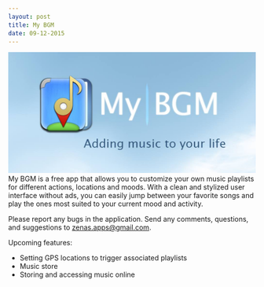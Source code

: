 ```yaml
---
layout: post
title: My BGM
date: 09-12-2015
---
```

<img src="/images/fulls/mybgm-cover.jpg" class="fit image"> My BGM is a free app that allows you to customize your own music playlists for different actions, locations and moods. With a clean and stylized user interface without ads, you can easily jump between your favorite songs and play the ones most suited to your current mood and activity.

Please report any bugs in the application. Send any comments, questions, and suggestions to zenas.apps@gmail.com.

Upcoming features:
- Setting GPS locations to trigger associated playlists
- Music store
- Storing and accessing music online
